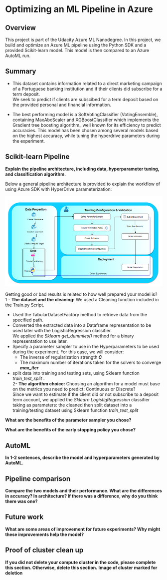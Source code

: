 # Optimizing an ML Pipeline in Azure

## Overview
This project is part of the Udacity Azure ML Nanodegree.
In this project, we build and optimize an Azure ML pipeline using the Python SDK and a provided Scikit-learn model.
This model is then compared to an Azure AutoML run.

## Summary
- This dataset contains information related to a direct marketing campaign of a Portuguese banking institution and if their clients did subscribe for a term deposit.<br>
We seek to predict if clients are subscibed for a term deposit based on the provided personal and financial information.

- The best performing model is a SoftVotingClassifier (VotingEnsemble), containing MaxAbcScaler and XGBoostClassifier which implements the Gradient tree boosting algorithm_  well known for its efficiency to predict accuracies. 
This model has been chosen among several models based on the highest accuracy, while tuning the hyperdrive parameters during the experiment.

## Scikit-learn Pipeline
**Explain the pipeline architecture, including data, hyperparameter tuning, and classification algorithm.**

Below a general pipeline architecture is provided to explain the workflow of using Azure SDK with HyperDrive parameterization:

![alt_text](SklearnPipelineArchitecture.PNG)

Getting good or bad results is related to how well prepared your model is? <br>
1 - **The dataset and the cleaning:** We used a Cleaning function included in the Train.py Script. <br>
   - Used the TabularDatasetFactory method to retrieve data from the specified path.<br>
   - Converted the extracted data into a Dataframe representation to be used later with the LogisticRegression classifier.<br>
We applied the _Sklearn get_dummies()_ method for a binary representation to use later.<br>
   - Specify a parameter sampler to use in the Hyperparameters to be used during the experiment. For this case, we will consider:<br>
      - The inverse of regularization strength _**C**_<br>
      - The maximum number of iterations taken for the solvers to converge _**max_iter**_ <br>
   - split data into training and testing sets, using Sklearn function  *train_test_split* .<br>
2- **The algorithm choice:** Choosing an algorithm for a model must base on the metrics you need to predict: Continuous or Discrete?<br>
Since we want to estimate if the client did or not subscribe to a deposit term account, we applied the _Sklearn LogistigRegression_ classifier taking as parameters: the cleaned then split dataset into a training/testing dataset using Sklearn function *train_test_split* 
 

**What are the benefits of the parameter sampler you chose?**

**What are the benefits of the early stopping policy you chose?**

## AutoML
**In 1-2 sentences, describe the model and hyperparameters generated by AutoML.**

## Pipeline comparison
**Compare the two models and their performance. What are the differences in accuracy? In architecture? If there was a difference, why do you think there was one?**

## Future work
**What are some areas of improvement for future experiments? Why might these improvements help the model?**

## Proof of cluster clean up
**If you did not delete your compute cluster in the code, please complete this section. Otherwise, delete this section.**
**Image of cluster marked for deletion**

